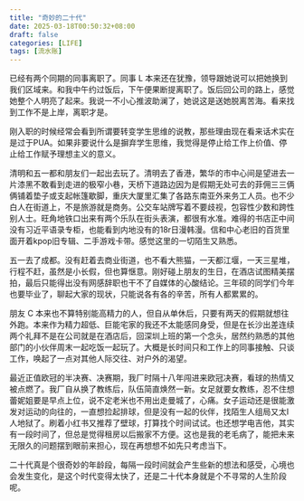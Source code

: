 ```yaml
---
title: "奇妙的二十代"
date: 2025-03-18T00:50:32+08:00
draft: false
categories: [LIFE]
tags: [流水账]
---
```


已经有两个同期的同事离职了。同事 L 本来还在犹豫，领导跟她说可以把她换到我们区域来。和我中午约过饭后，下午便果断提离职了。饭后回公司的路上，感觉她整个人明亮了起来。我说一不小心推波助澜了，她说这是送她脱离苦海。看来找到工作不是上岸，离职才是。

<!--more-->

刚入职的时候经常会看到所谓要转变学生思维的说教，那些理由现在看来话术实在是过于PUA。如果非要说什么是摒弃学生思维，我觉得是停止给工作上价值、停止给工作赋予理想主义的意义。

清明和五一都和朋友们一起出去玩了。清明去了香港，繁华的市中心间是望进去一片漆黑不敢看到走进的极窄小巷，天桥下道路边因为是假期无处可去的菲佣三三俩俩铺着垫子或支起帐篷歇脚，重庆大厦里汇集了各路东南亚外来务工人员。也不少白人在街道上，不是旅游就是商务。公交车站牌写着不要歧视，包容性少数和跨性别人士。旺角地铁口出来有两个乐队在街头表演，都很有水准。难得的书店正中间没有习近平语录专柜，也能看到内地没有的18r日漫韩漫。信和中心老旧的百货里面开着kpop旧专辑、二手游戏卡带。感觉这里的一切陌生又熟悉。

五一去了成都。没有赶着去商业街道，也不看大熊猫，一天都江堰，一天三星堆，行程不赶，虽然是小长假，但也算惬意。刚好碰上朋友的生日，在酒店试图精美摆拍，最后只能得出没有网感辞职也干不了自媒体的心酸结论。三年硕的同学们今年也要毕业了，聊起大家的现状，只能说各有各的辛苦，所有人都累累的。

朋友 C 本来也不算特别能高精力的人，但自从单休后，只要有两天的假期就想往外跑。本来作为精力超低、巨能宅家的我还不太能感同身受，但是在长沙出差连续两个礼拜不是在公司就是在酒店后，回深圳上班的第一个念头，居然约熟悉的其他部门的小伙伴周末一起吃饭一起玩了。大概是长时间只和工作上的同事接触、只谈工作，唤起了一点对其他人际交往、对户外的渴望。

最近正值欧冠的半决赛、决赛期，我厂时隔十八年闯进来欧冠决赛，看球的热情又被点燃了。我厂自从换了教练后，队伍简直焕然一新。女足就要女教练，忍不住想蕾妮姐要是早点上位，说不定老米也不用出走曼城了，心痛。女子运动还是很能激发对运动的向往的，一直想捡起排球，但是没有一起的伙伴，找陌生人组局又太I人地狱了。刷着小红书又推荐了壁球，打算找个时间试试。也还想学电吉他，其实有一段时间了，但总是觉得租房以后搬家不方便。这也是我的老毛病了，能把未来无限久的问题摆到眼前来担心，现在再想想不如先只考虑当下。

二十代真是个很奇妙的年龄段，每隔一段时间就会产生些新的想法和感受，心境也会发生变化，是这个时代变得太快了，还是二十代本身就是个不寻常的人生阶段呢。


